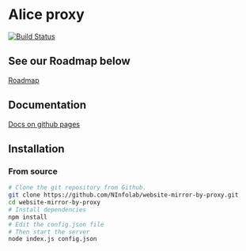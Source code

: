 # Alice proxy

[![Build Status](https://travis-ci.org/NInfolab/alice.svg?branch=master)](https://travis-ci.org/NInfolab/alice)

## See our Roadmap below

[Roadmap](https://github.com/NInfolab/alice/edit/master/roadmap.md)

## Documentation

[Docs on github pages](http://ninfolab.github.io/alice/)

## Installation

### From source

```sh
# Clone the git repository from Github.
git clone https://github.com/NInfolab/website-mirror-by-proxy.git
cd website-mirror-by-proxy
# Install dependencies
npm install
# Edit the config.json file
# Then start the server
node index.js config.json
```
